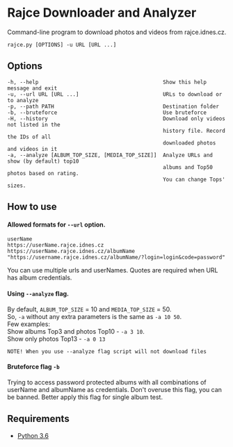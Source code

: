 # Rajce Downloader and Analyzer
Command-line program to download photos and videos from rajce.idnes.cz. 
```
rajce.py [OPTIONS] -u URL [URL ...]
```

## Options
    -h, --help                                        Show this help message and exit
    -u, --url URL [URL ...]                           URLs to download or to analyze
    -p, --path PATH                                   Destination folder
    -b, --bruteforce                                  Use bruteforce            
    -H, --history                                     Download only videos not listed in the
                                                      history file. Record the IDs of all
                                                      downloaded photos and videos in it
    -a, --analyze [ALBUM_TOP_SIZE, [MEDIA_TOP_SIZE]]  Analyze URLs and show (by default) top10
                                                      albums and Top50 photos based on rating. 
                                                      You can change Tops' sizes.    
    
## How to use
    
#### Allowed formats for `--url` option. 
```
userName
https://userName.rajce.idnes.cz
https://userName.rajce.idnes.cz/albumName
"https://username.rajce.idnes.cz/albumName/?login=login&code=password"
```
You can use multiple urls and userNames. Quotes are required when URL has album credentials.

#### Using `--analyze` flag.  
By default, `ALBUM_TOP_SIZE` = 10 and `MEDIA_TOP_SIZE` = 50.  
So, `-a` without any extra parameters is the same as `-a 10 50`.  
Few examples:  
Show albums Top3 and photos Top10 - `-a 3 10`.  
Show only photos Top13 - `-a 0 13`  
```
NOTE! When you use --analyze flag script will not download files
```

#### Bruteforce flag `-b`
Trying to access password protected albums with all combinations of userName and albumName as credentials. 
Don't overuse this flag, you can be banned. 
Better apply this flag for single album test.

## Requirements
* [Python 3.6](https://www.python.org/downloads)